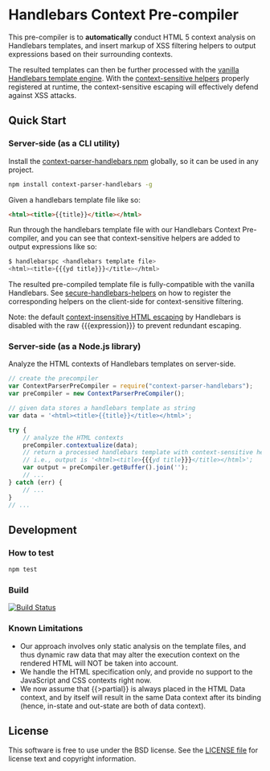 Handlebars Context Pre-compiler
===============================
This pre-compiler is to **automatically** conduct HTML 5 context analysis on Handlebars templates, and insert markup of XSS filtering helpers to output expressions based on their surrounding contexts. 

The resulted templates can then be further processed with the [vanilla Handlebars template engine](http://handlebarsjs.com). With the [context-sensitive helpers](https://www.npmjs.com/package/secure-handlebars-helpers) properly registered at runtime, the context-sensitive escaping will effectively defend against XSS attacks.

## Quick Start

### Server-side (as a CLI utility)

Install the [context-parser-handlebars npm](https://www.npmjs.com/package/context-parser-handlebars) globally, so it can be used in any project.
```sh
npm install context-parser-handlebars -g
```

Given a handlebars template file like so:
```html
<html><title>{{title}}</title></html>
```

Run through the handlebars template file with our Handlebars Context Pre-compiler, and you can see that context-sensitive helpers are added to output expressions like so:
```sh
$ handlebarspc <handlebars template file>
<html><title>{{{yd title}}}</title></html>
```

The resulted pre-compiled template file is fully-compatible with the vanilla Handlebars. See [secure-handlebars-helpers](https://www.npmjs.com/package/secure-handlebars-helpers) on how to register the corresponding helpers on the client-side for context-sensitive filtering.

Note: the default [context-insensitive HTML escaping](http://handlebarsjs.com/#html-escaping) by Handlebars is disabled with the raw {{{expression}}} to prevent redundant escaping.

### Server-side (as a Node.js library)

Analyze the HTML contexts of Handlebars templates on server-side.
```javascript
// create the precompiler
var ContextParserPreCompiler = require("context-parser-handlebars");
var preCompiler = new ContextParserPreCompiler();

// given data stores a handlebars template as string
var data = '<html><title>{{title}}</title></html>';

try {
    // analyze the HTML contexts
    preCompiler.contextualize(data);
    // return a processed handlebars template with context-sensitive helpers added! 
    // i.e., output is '<html><title>{{{yd title}}}</title></html>';
    var output = preCompiler.getBuffer().join('');
    // ...
} catch (err) {
    // ...
}
// ...
```

## Development

### How to test
```sh
npm test
```

### Build

[![Build Status](https://travis-ci.org/yahoo/context-parser-handlebars.svg?branch=master)](https://travis-ci.org/yahoo/context-parser-handlebars)

### Known Limitations

- Our approach involves only static analysis on the template files, and thus dynamic raw data that may alter the execution context on the rendered HTML will NOT be taken into account.
- We handle the HTML specification only, and provide no support to the JavaScript and CSS contexts right now.
- We now assume that {{>partial}} is always placed in the HTML Data context, and by itself will result in the same Data context after its binding (hence, in-state and out-state are both of data context). 

## License

This software is free to use under the BSD license.
See the [LICENSE file](./LICENSE) for license text and copyright information.

